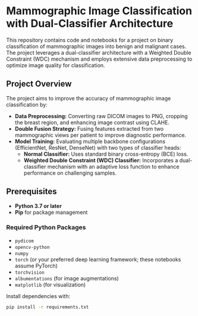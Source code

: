 # Mammographic Image Classification with Dual-Classifier Architecture

This repository contains code and notebooks for a project on binary classification of mammographic images into benign and malignant cases. The project leverages a dual-classifier architecture with a Weighted Double Constraint (WDC) mechanism and employs extensive data preprocessing to optimize image quality for classification. 

## Project Overview

The project aims to improve the accuracy of mammographic image classification by:

- **Data Preprocessing:** Converting raw DICOM images to PNG, cropping the breast region, and enhancing image contrast using CLAHE.
- **Double Fusion Strategy:** Fusing features extracted from two mammographic views per patient to improve diagnostic performance.
- **Model Training:** Evaluating multiple backbone configurations (EfficientNet, ResNet, DenseNet) with two types of classifier heads:
  - **Normal Classifier:** Uses standard binary cross-entropy (BCE) loss.
  - **Weighted Double Constraint (WDC) Classifier:** Incorporates a dual-classifier mechanism with an adaptive loss function to enhance performance on challenging samples.

## Prerequisites

- **Python 3.7 or later**
- **Pip** for package management

### Required Python Packages

- `pydicom`
- `opencv-python`
- `numpy`
- `torch` (or your preferred deep learning framework; these notebooks assume PyTorch)
- `torchvision`
- `albumentations` (for image augmentations)
- `matplotlib` (for visualization)

Install dependencies with:

```bash
pip install -r requirements.txt
